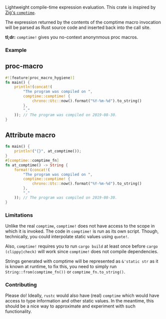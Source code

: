 Lightweight compile-time expression evaluation.
This crate is inspired by [Zig's `comptime`](https://ziglang.org/documentation/master/#comptime).

The expression returned by the contents of the comptime macro invocation will be parsed as
Rust source code and inserted back into the call site.

**tl;dr:** `comptime!` gives you no-context anonynmous proc macros.

### Example

## proc-macro

```rust
#![feature(proc_macro_hygiene)]
fn main() {
    println!(concat!(
        "The program was compiled on ",
        comptime::comptime! {
            chrono::Utc::now().format("%Y-%m-%d").to_string()
        },
        "."
    )); // The program was compiled on 2019-08-30.
}
```

## Attribute macro

```rust
fn main() {
    println!("{}", at_comptime());
}
#[comptime::comptime_fn]
fn at_comptime() -> String {
    format!(concat!(
        "The program was compiled on ",
        comptime::comptime! {
            chrono::Utc::now().format("%Y-%m-%d").to_string()
        },
        "."
    )); // The program was compiled on 2019-08-30.
}
```

### Limitations

Unlike the real `comptime`, `comptime!` does not have access to the scope in which it is invoked.
The code in `comptime!` is run as its own script.
Though, technically, you could interpolate static values using `quote!`.

Also, `comptime!` requires you to run `cargo build` at least once before `cargo (clippy|check)`
will work since `comptime!` does not compile dependencies.

Strings generated with comptime will be represented as `&'static str` as it is known at runtime, to fix this, you need to simply run `String::from(comptime_fn())` or `comptime_fn.to_string()`.

### Contributing

Please do!
Ideally, `rustc` would also have (real) `comptime` which would have access to type information and other static values.
In the meantime, this should be a nice way to approximate and experiment with such functionality.
